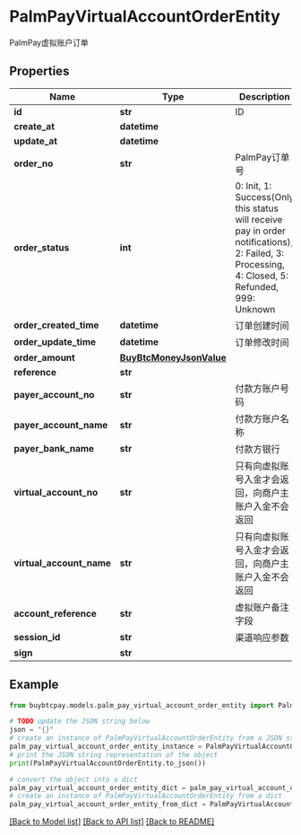 # PalmPayVirtualAccountOrderEntity

PalmPay虚拟账户订单

## Properties

Name | Type | Description | Notes
------------ | ------------- | ------------- | -------------
**id** | **str** | ID | [optional] 
**create_at** | **datetime** |  | [optional] 
**update_at** | **datetime** |  | [optional] 
**order_no** | **str** | PalmPay订单号 | [optional] 
**order_status** | **int** | 0: Init, 1: Success(Only this status will receive pay in order notifications), 2: Failed, 3: Processing, 4: Closed, 5: Refunded, 999: Unknown | [optional] 
**order_created_time** | **datetime** | 订单创建时间 | [optional] 
**order_update_time** | **datetime** | 订单修改时间 | [optional] 
**order_amount** | [**BuyBtcMoneyJsonValue**](BuyBtcMoneyJsonValue.md) |  | [optional] 
**reference** | **str** |  | [optional] 
**payer_account_no** | **str** | 付款方账户号码 | [optional] 
**payer_account_name** | **str** | 付款方账户名称 | [optional] 
**payer_bank_name** | **str** | 付款方银行 | [optional] 
**virtual_account_no** | **str** | 只有向虚拟账号入金才会返回，向商户主账户入金不会返回 | [optional] 
**virtual_account_name** | **str** | 只有向虚拟账号入金才会返回，向商户主账户入金不会返回 | [optional] 
**account_reference** | **str** | 虚拟账户备注字段 | [optional] 
**session_id** | **str** | 渠道响应参数 | [optional] 
**sign** | **str** |  | [optional] 

## Example

```python
from buybtcpay.models.palm_pay_virtual_account_order_entity import PalmPayVirtualAccountOrderEntity

# TODO update the JSON string below
json = "{}"
# create an instance of PalmPayVirtualAccountOrderEntity from a JSON string
palm_pay_virtual_account_order_entity_instance = PalmPayVirtualAccountOrderEntity.from_json(json)
# print the JSON string representation of the object
print(PalmPayVirtualAccountOrderEntity.to_json())

# convert the object into a dict
palm_pay_virtual_account_order_entity_dict = palm_pay_virtual_account_order_entity_instance.to_dict()
# create an instance of PalmPayVirtualAccountOrderEntity from a dict
palm_pay_virtual_account_order_entity_from_dict = PalmPayVirtualAccountOrderEntity.from_dict(palm_pay_virtual_account_order_entity_dict)
```
[[Back to Model list]](../README.md#documentation-for-models) [[Back to API list]](../README.md#documentation-for-api-endpoints) [[Back to README]](../README.md)


